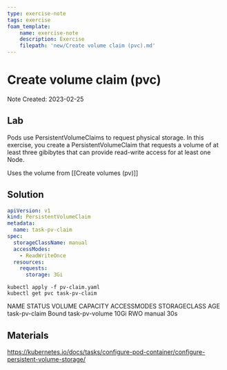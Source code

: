 ```yaml
---
type: exercise-note
tags: exercise
foam_template:
    name: exercise-note
    description: Exercise
    filepath: 'new/Create volume claim (pvc).md'
---
```

# Create volume claim (pvc)
Note Created: 2023-02-25

## Lab 

Pods use PersistentVolumeClaims to request physical storage. In this exercise, you create a PersistentVolumeClaim that requests a volume of at least three gibibytes that can provide read-write access for at least one Node.

Uses the volume from [[Create volumes (pv)]]

## Solution

```yaml
apiVersion: v1
kind: PersistentVolumeClaim
metadata:
  name: task-pv-claim
spec:
  storageClassName: manual
  accessModes:
    - ReadWriteOnce
  resources:
    requests:
      storage: 3Gi
```
```console
kubectl apply -f pv-claim.yaml
kubectl get pvc task-pv-claim
```
NAME            STATUS    VOLUME           CAPACITY   ACCESSMODES   STORAGECLASS   AGE
task-pv-claim   Bound     task-pv-volume   10Gi       RWO           manual         30s

## Materials
https://kubernetes.io/docs/tasks/configure-pod-container/configure-persistent-volume-storage/